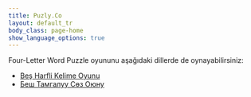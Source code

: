```yaml
---
title: Puzly.Co
layout: default_tr
body_class: page-home
show_language_options: true
---
```



<section class="section games">
	<div class="container">
		<div class="section-games-list">
			<div class="section-title">
				Four-Letter Word Puzzle oyununu aşağıdaki dillerde de oynayabilirsiniz:
			</div>
			<ul class="main-list">
				<li><a href="https://puzly.co/tr/games/bes-harfli-kelime-oyunu.html">Beş Harfli Kelime Oyunu</a></li>
				<li><a href="https://puzly.co/tr/games/bes-tamgaluu-soz-oyunu.html">Беш Тамгалуу Сөз Оюну</a></li>
			</ul>
		</div>
	</div>
</section>
